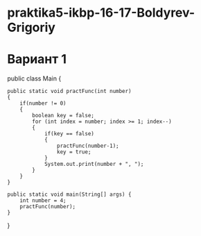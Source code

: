 # praktika5-ikbp-16-17-Boldyrev-Grigoriy

# Вариант 1

public class Main {

    public static void practFunc(int number)
    {
        if(number != 0)
        {
            boolean key = false;
            for (int index = number; index >= 1; index--)
            {
                if(key == false)
                {
                    practFunc(number-1);
                    key = true;
                }
                System.out.print(number + ", ");
            }
        }
    }

    public static void main(String[] args) {
        int number = 4;
        practFunc(number);
    }
}
